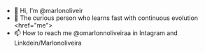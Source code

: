 - 👋 Hi, I’m @marlonoliveir
- 👀 The curious person who learns fast with continuous evolution <href="me">
- 📫 How to reach me @omarlonnoliveiraa in Intagram and Linkdein/Marlonoliveira
